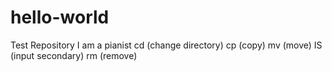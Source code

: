 # hello-world
Test Repository
I am a pianist 
cd (change directory) 
cp (copy)
mv (move)
IS (input secondary)
rm (remove)
